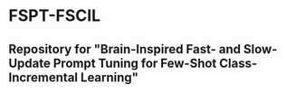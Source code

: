 # FSPT-FSCIL
## Repository for "Brain-Inspired Fast- and Slow-Update Prompt Tuning for Few-Shot Class-Incremental Learning"
